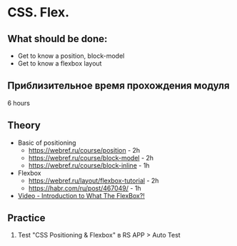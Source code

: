 # CSS. Flex.
## What should be done:
- Get to know a position, block-model
- Get to know a flexbox layout

## Приблизительное время прохождения модуля
6 hours

## Theory
- Basic of positioning
    - https://webref.ru/course/position - 2h
    - https://webref.ru/course/block-model - 2h
    - https://webref.ru/course/block-inline - 1h
- Flexbox
    - https://webref.ru/layout/flexbox-tutorial - 2h
    - https://habr.com/ru/post/467049/ - 1h
- [Video - Introduction to What The FlexBox?!](https://www.youtube.com/watch?v=Vj7NZ6FiQvo&list=PLu8EoSxDXHP7xj_y6NIAhy0wuCd4uVdid)


## Practice
1. Test "CSS Positioning & Flexbox" в RS APP > Auto Test
